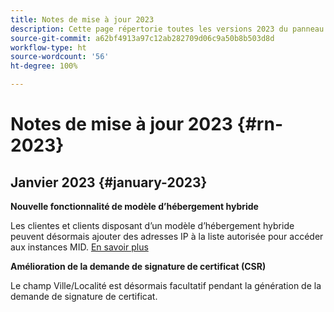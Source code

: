 ```yaml
---
title: Notes de mise à jour 2023
description: Cette page répertorie toutes les versions 2023 du panneau de contrôle.
source-git-commit: a62bf4913a97c12ab282709d06c9a50b8b503d8d
workflow-type: ht
source-wordcount: '56'
ht-degree: 100%

---
```


# Notes de mise à jour 2023 {#rn-2023}

## Janvier 2023 {#january-2023}

**Nouvelle fonctionnalité de modèle d’hébergement hybride**

Les clientes et clients disposant d’un modèle d’hébergement hybride peuvent désormais ajouter des adresses IP à la liste autorisée pour accéder aux instances MID. [En savoir plus](../instances-settings/using/ip-allow-listing-instance-access.md)

**Amélioration de la demande de signature de certificat (CSR)**

Le champ Ville/Localité est désormais facultatif pendant la génération de la demande de signature de certificat.
